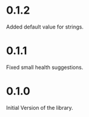 # 0.1.2

Added default value for strings.

# 0.1.1

Fixed small health suggestions.

# 0.1.0

Initial Version of the library.